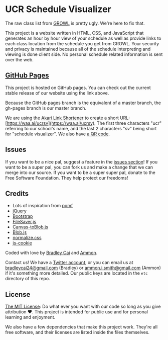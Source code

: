 UCR Schedule Visualizer
=======================

The raw class list from [GROWL](https://ucribm.ucr.edu/Paws/PAWS.html) is pretty ugly. We're here to fix that.

This project is a website written in HTML, CSS, and JavaScript that generates an
hour by hour view of your schedule as well as provide links to each class location
from the schedule you get from GROWL. Your security and privacy is maintained because
all of the schedule interpreting and viewing is done client side. No personal schedule
related information is sent over the web.

[GitHub Pages](https://bradleycai.github.io/ucr-schedule-visualizer/)
--------------------------------------------------------

This project is hosted on GitHub pages. You can check out the current stable release
of our website using the link above.

Because the GitHub pages branch is the equivalent of a master branch, the gh-pages
branch is our master branch.

We are using the [Akari Link Shortener](https://waa.ai/) to create a short URL: [https://waa.ai/ucrsv](https://waa.ai/ucrsv). The
first three characters "ucr" referring to our school's name, and the last 2 characters "sv" being short for "schedule visualizer". We also have [a QR code](http://bradleycai.github.io/ucr-schedule-visualizer/img/WAAAI-QR.png).

Issues
------

If you want to be a nice pal, suggest a feature in the [issues section](https://github.com/BradleyCai/ucr-schedule-visualizer/issues)! If you want to be a super pal, you can fork us and make a change that we can merge into our source. If you want to be a super super pal, donate to the Free Software Foundation. They help protect our freedoms!

Credits
-------

<ul>
  <li>Lots of inspiration from <a href="https://github.com/nokonoko/Pomf">pomf</a></li>
  <li><a href="https://jquery.com/">jQuery</a></li>
  <li><a href="http://getbootstrap.com/">Bootstrap</a></li>
  <li><a href="https://github.com/eligrey/FileSaver.js/">FileSaver.js</a></li>
  <li><a href="https://github.com/eligrey/canvas-toBlob.js">Canvas-toBlob.js</a></li>
  <li><a href="https://github.com/eligrey/Blob.js">Blob.js</a></li>
  <li><a href="https://necolas.github.io/normalize.css/">normalize.css</a></li>
  <li><a href="https://github.com/js-cookie/js-cookie">js-cookie</a></li>
</ul>

Coded with love by [Bradley Cai](https://github.com/BradleyCai) and [Ammon](https://github.com/ammongit).

Contact us! We have a [Twitter account](https://twitter.com/UCR_Visualizer), or you can email us at [bradleycai24@gmail.com](mailto:bradleycai24@gmail.com) (Bradley) or [ammon.i.smith@gmail.com](mailto:ammon.i.smith@gmail.com) (Ammon) if it's something more detailed. Our public keys are located in the `etc` directory of this repo.

License
-------

[The MIT License](https://github.com/BradleyCai/ucr-schedule-visualizer/blob/gh-pages/LICENSE.md): Do what ever you want with our code so long as you give attribution :heart:. This project is intended for public use and for personal learning and enjoyment.

We also have a few dependencies that make this project work. They're all free software,
and their licenses are listed inside the files themselves.

